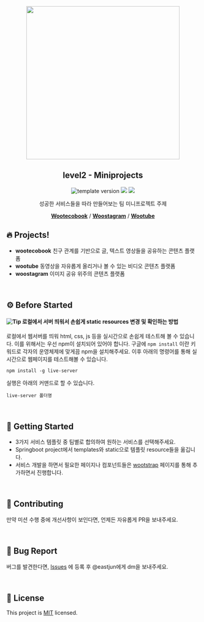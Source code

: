 <p align="middle" >
  <img width="400px;" src="https://user-images.githubusercontent.com/50367798/62032415-8f0be900-b224-11e9-977d-131a9a27edac.png"/>
</p>
<h2 align="middle">level2 - Miniprojects</h2>
<p align="middle">
  <img src="https://img.shields.io/badge/version-0.0.1-blue?style=flat-square" alt="template version"/>
<img src="https://img.shields.io/badge/language-html-blue.svg?style=flat-square"/>
<a href="https://github.com/daybrush/moveable/blob/master/LICENSE" target="_blank">
  <img src="https://img.shields.io/github/license/daybrush/moveable.svg?style=flat-square&label=license&color=08CE5D"/>
  </a>
</p>
<p align="middle">성공한 서비스들을 따라 만들어보는 팀 미니프로젝트 주제</p>
<p align="middle">
    <a href="https://woowacourse.github.io/miniprojects/wootecobook/"><strong>Wootecobook</strong></a> /
    <a href="https://woowacourse.github.io/miniprojects/woostagram/"><strong>Woostagram</strong></a> /
    <a href="https://woowacourse.github.io/miniprojects/wootube/"><strong>Wootube</strong></a>
</p>



## 🔥 Projects!

- **wootecobook** 친구 관계를 기반으로 글, 텍스트 영상들을 공유하는 콘텐츠 플랫폼
- **wootube** 동영상을 자유롭게 올리거나 볼 수 있는 비디오 콘텐츠 플랫폼
- **woostagram** 이미지 공유 위주의 콘텐츠 플랫폼

<br>

## ⚙️ Before Started

#### <img alt="Tip" src="https://img.shields.io/static/v1.svg?label=&message=Tip&style=flat-square&color=673ab8"> 로컬에서 서버 띄워서 손쉽게 static resources 변경 및 확인하는 방법

로컬에서 웹서버를 띄워 html, css, js 등을 실시간으로 손쉽게 테스트해 볼 수 있습니다. 이를 위해서는 우선 npm이 설치되어 있어야 합니다. 구글에 `npm install` 이란 키워드로 각자의 운영체제에 맞게끔 npm을 설치해주세요. 이후 아래의 명령어를 통해 실시간으로 웹페이지를 테스트해볼 수 있습니다.

```
npm install -g live-server
```

실행은 아래의 커맨드로 할 수 있습니다.

```
live-server 폴더명
```

<br>

## 🚀 Getting Started

- 3가지 서비스 템플릿 중 팀별로 합의하여 원하는 서비스를 선택해주세요. 
- Springboot project에서 templates와 static으로 템플릿 resource들을 옮깁니다.
- 서비스 개발을 하면서 필요한 페이지나 컴포넌트들은 [wootstrap](https://woowacourse.github.io/wootstrap/) 페이지를 통해 추가하면서 진행합니다.

<br>

## 👏 Contributing

만약 미션 수행 중에 개선사항이 보인다면, 언제든 자유롭게 PR을 보내주세요. 

<br>

## 🐞 Bug Report

버그를 발견한다면, [Issues](https://github.com/woowacourse/miniprojects/issues) 에 등록 후 @eastjun에게 dm을 보내주세요.

<br>

## 📝 License

This project is [MIT](https://github.com/daybrush/moveable/blob/master/LICENSE) licensed.

